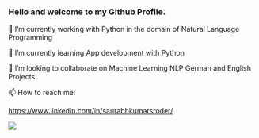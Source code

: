### Hello and welcome to my Github Profile.

<!--
**sroder/sroder** is a ✨ _special_ ✨ repository because its `README.md` (this file) appears on your GitHub profile.

Here are some ideas to get you started:

- 🔭 I’m currently working on ...
- 🌱 I’m currently learning ...
- 👯 I’m looking to collaborate on ...
- 🤔 I’m looking for help with ...
- 💬 Ask me about ...
- 📫 How to reach me: ...
- 😄 Pronouns: ...
- ⚡ Fun fact: ...
-->
🔭 I’m currently working with Python in the domain of Natural Language Programming

🌱 I’m currently learning App development with Python

👯 I’m looking to collaborate on Machine Learning NLP German and English Projects

📫 How to reach me:

https://www.linkedin.com/in/saurabhkumarsroder/

<img align="center" src="https://github-readme-stats.vercel.app/api?username=sroder&theme=radical&hide=contribs,prs" />


